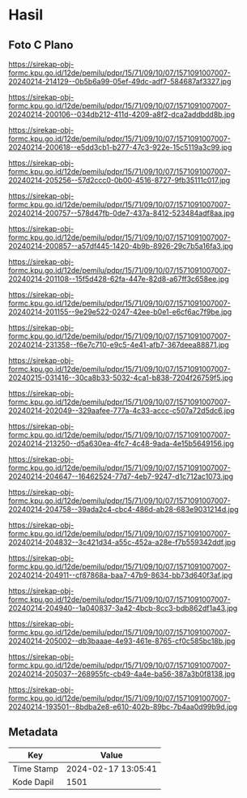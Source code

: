 # Hasil

## Foto C Plano

https://sirekap-obj-formc.kpu.go.id/12de/pemilu/pdpr/15/71/09/10/07/1571091007007-20240214-214129--0b5b6a99-05ef-49dc-adf7-584687af3327.jpg

https://sirekap-obj-formc.kpu.go.id/12de/pemilu/pdpr/15/71/09/10/07/1571091007007-20240214-200106--034db212-411d-4209-a8f2-dca2addbdd8b.jpg

https://sirekap-obj-formc.kpu.go.id/12de/pemilu/pdpr/15/71/09/10/07/1571091007007-20240214-200618--e5dd3cb1-b277-47c3-922e-15c5119a3c99.jpg

https://sirekap-obj-formc.kpu.go.id/12de/pemilu/pdpr/15/71/09/10/07/1571091007007-20240214-205256--57d2ccc0-0b00-4516-8727-9fb35111c017.jpg

https://sirekap-obj-formc.kpu.go.id/12de/pemilu/pdpr/15/71/09/10/07/1571091007007-20240214-200757--578d47fb-0de7-437a-8412-523484adf8aa.jpg

https://sirekap-obj-formc.kpu.go.id/12de/pemilu/pdpr/15/71/09/10/07/1571091007007-20240214-200857--a57df445-1420-4b9b-8926-29c7b5a16fa3.jpg

https://sirekap-obj-formc.kpu.go.id/12de/pemilu/pdpr/15/71/09/10/07/1571091007007-20240214-201108--15f5d428-62fa-447e-82d8-a67ff3c658ee.jpg

https://sirekap-obj-formc.kpu.go.id/12de/pemilu/pdpr/15/71/09/10/07/1571091007007-20240214-201155--9e29e522-0247-42ee-b0e1-e6cf6ac7f9be.jpg

https://sirekap-obj-formc.kpu.go.id/12de/pemilu/pdpr/15/71/09/10/07/1571091007007-20240214-231358--f6e7c710-e9c5-4e41-afb7-367deea88871.jpg

https://sirekap-obj-formc.kpu.go.id/12de/pemilu/pdpr/15/71/09/10/07/1571091007007-20240215-031416--30ca8b33-5032-4ca1-b838-7204f26759f5.jpg

https://sirekap-obj-formc.kpu.go.id/12de/pemilu/pdpr/15/71/09/10/07/1571091007007-20240214-202049--329aafee-777a-4c33-accc-c507a72d5dc6.jpg

https://sirekap-obj-formc.kpu.go.id/12de/pemilu/pdpr/15/71/09/10/07/1571091007007-20240214-213250--d5a630ea-4fc7-4c48-9ada-4e15b5649156.jpg

https://sirekap-obj-formc.kpu.go.id/12de/pemilu/pdpr/15/71/09/10/07/1571091007007-20240214-204647--16462524-77d7-4eb7-9247-d1c712ac1073.jpg

https://sirekap-obj-formc.kpu.go.id/12de/pemilu/pdpr/15/71/09/10/07/1571091007007-20240214-204758--39ada2c4-cbc4-486d-ab28-683e9031214d.jpg

https://sirekap-obj-formc.kpu.go.id/12de/pemilu/pdpr/15/71/09/10/07/1571091007007-20240214-204832--3c421d34-a55c-452a-a28e-f7b559342ddf.jpg

https://sirekap-obj-formc.kpu.go.id/12de/pemilu/pdpr/15/71/09/10/07/1571091007007-20240214-204911--cf87868a-baa7-47b9-8634-bb73d640f3af.jpg

https://sirekap-obj-formc.kpu.go.id/12de/pemilu/pdpr/15/71/09/10/07/1571091007007-20240214-204940--1a040837-3a42-4bcb-8cc3-bdb862df1a43.jpg

https://sirekap-obj-formc.kpu.go.id/12de/pemilu/pdpr/15/71/09/10/07/1571091007007-20240214-205002--db3baaae-4e93-461e-8765-cf0c585bc18b.jpg

https://sirekap-obj-formc.kpu.go.id/12de/pemilu/pdpr/15/71/09/10/07/1571091007007-20240214-205037--268955fc-cb49-4a4e-ba56-387a3b0f8138.jpg

https://sirekap-obj-formc.kpu.go.id/12de/pemilu/pdpr/15/71/09/10/07/1571091007007-20240214-193501--8bdba2e8-e610-402b-89bc-7b4aa0d99b9d.jpg


## Metadata

| Key        | Value               |
| ---------- | ------------------- |
| Time Stamp | 2024-02-17 13:05:41 |
| Kode Dapil | 1501                |



